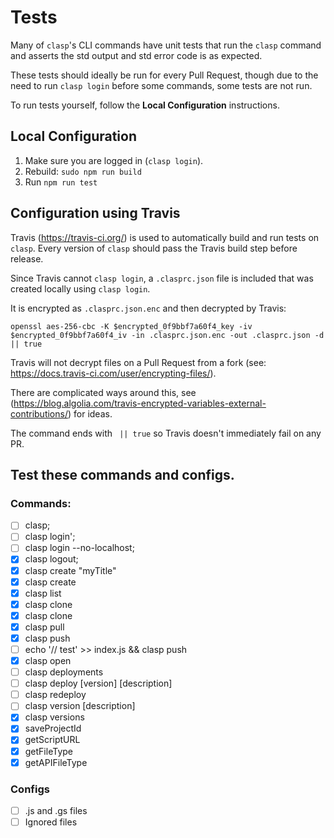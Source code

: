 # Tests

Many of `clasp`'s CLI commands have unit tests that run the `clasp` command and asserts the std output and std error code is as expected.

These tests should ideally be run for every Pull Request, though due to the need to run `clasp login` before some commands, some tests are not run.

To run tests yourself, follow the __Local Configuration__ instructions.

## Local Configuration

1. Make sure you are logged in (`clasp login`).
1. Rebuild: `sudo npm run build`
1. Run `npm run test`

## Configuration using Travis

Travis (https://travis-ci.org/) is used to automatically build and run tests on `clasp`. Every version of `clasp` should pass the Travis build step before release.

Since Travis cannot `clasp login`, a `.clasprc.json` file is included that was created locally using `clasp login`.

It is encrypted as `.clasprc.json.enc` and then decrypted by Travis:

```openssl aes-256-cbc -K $encrypted_0f9bbf7a60f4_key -iv $encrypted_0f9bbf7a60f4_iv -in .clasprc.json.enc -out .clasprc.json -d || true```

Travis will not decrypt files on a Pull Request from a fork (see: https://docs.travis-ci.com/user/encrypting-files/).

There are complicated ways around this, see (https://blog.algolia.com/travis-encrypted-variables-external-contributions/) for ideas.

The command ends with ` || true` so Travis doesn't immediately fail on any PR.

## Test these commands and configs.

### Commands:
 * [ ] clasp;
 * [ ] clasp login';
 * [ ] clasp login --no-localhost;
 * [x] clasp logout;
 * [x] clasp create "myTitle"
 * [x] clasp create <untitled>
 * [x] clasp list
 * [x] clasp clone <scriptId>
 * [x] clasp clone
 * [x] clasp pull
 * [x] clasp push
 * [ ] echo '// test' >> index.js && clasp push
 * [x] clasp open
 * [ ] clasp deployments
 * [ ] clasp deploy [version] [description]
 * [ ] clasp redeploy <deploymentId> <version> <description>
 * [ ] clasp version [description]
 * [x] clasp versions
 * [x] saveProjectId
 * [x] getScriptURL
 * [x] getFileType
 * [x] getAPIFileType
 ### Configs
 * [ ] .js and .gs files
 * [ ] Ignored files
